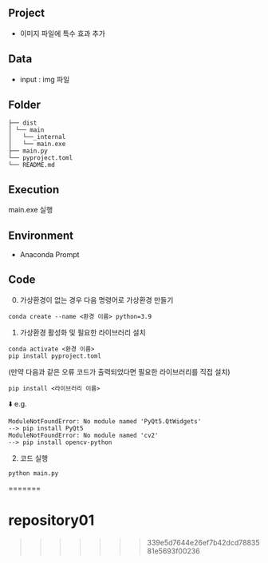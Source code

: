 ## Project
- 이미지 파일에 특수 효과 추가


## Data 
- input : img 파일

## Folder  
```
├── dist
│ └── main
│   └──_internal
│   └── main.exe
├── main.py
└── pyproject.toml
└── README.md
```

## Execution
main.exe 실행

## Environment
- Anaconda Prompt

## Code
0. 가상환경이 없는 경우 다음 명령어로 가상환경 만들기

```
conda create --name <환경 이름> python=3.9
```

1. 가상환경 활성화 및 필요한 라이브러리 설치
```
conda activate <환경 이름>
pip install pyproject.toml
```
(만약 다음과 같은 오류 코드가 출력되었다면 필요한 라이브러리를 직접 설치)
```
pip install <라이브러리 이름>
```
⬇️ e.g.
```
ModuleNotFoundError: No module named 'PyQt5.QtWidgets'
--> pip install PyQt5
ModuleNotFoundError: No module named 'cv2'
--> pip install opencv-python
```


2. 코드 실행
```
python main.py
```
=======
# repository01
>>>>>>> 339e5d7644e26ef7b42dcd7883581e5693f00236

